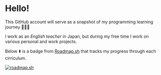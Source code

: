 # Hello!

This GitHub account will serve as a snapshot of my programming learning journey 👩🏽‍💻

I work as an <em>English teacher</em> in Japan, but during my free time I work on various personal and work projects.

Below ⬇️ is a badge from [Roadmap.sh](https://roadmap.sh/) that tracks my progress through each cirriculum.

[![roadmap.sh](https://roadmap.sh/card/wide/67a171dcf863343482bb67c6?variant=dark)](https://roadmap.sh)
